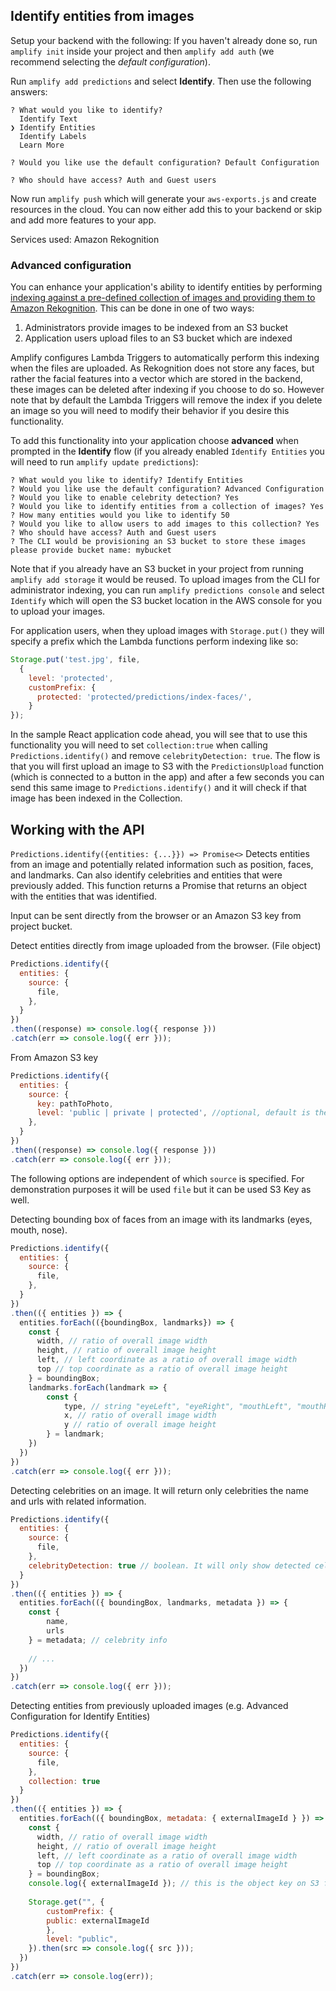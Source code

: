 ## Identify entities from images

Setup your backend with the following:
If you haven't already done so, run `amplify init` inside your project and then `amplify add auth` (we recommend selecting the *default configuration*).

Run `amplify add predictions` and select **Identify**. Then use the following answers:

```console
? What would you like to identify? 
  Identify Text 
❯ Identify Entities 
  Identify Labels 
  Learn More 

? Would you like use the default configuration? Default Configuration

? Who should have access? Auth and Guest users
```

Now run `amplify push` which will generate your `aws-exports.js` and create resources in the cloud. You can now either add this to your backend or skip and add more features to your app.

Services used: Amazon Rekognition

### Advanced configuration

You can enhance your application's ability to identify entities by performing [indexing against a pre-defined collection of images and providing them to Amazon Rekognition](https://docs.aws.amazon.com/rekognition/latest/dg/API_IndexFaces.html). This can be done in one of two ways:
1. Administrators provide images to be indexed from an S3 bucket
2. Application users upload files to an S3 bucket which are indexed

Amplify configures Lambda Triggers to automatically perform this indexing when the files are uploaded. As Rekognition does not store any faces, but rather the facial features into a vector which are stored in the backend, these images can be deleted after indexing if you choose to do so. However note that by default the Lambda Triggers will remove the index if you delete an image so you will need to modify their behavior if you desire this functionality.

To add this functionality into your application choose **advanced** when prompted in the **Identify** flow (if you already enabled `Identify Entities` you will need to run `amplify update predictions`):

```console
? What would you like to identify? Identify Entities
? Would you like use the default configuration? Advanced Configuration
? Would you like to enable celebrity detection? Yes
? Would you like to identify entities from a collection of images? Yes
? How many entities would you like to identify 50
? Would you like to allow users to add images to this collection? Yes
? Who should have access? Auth and Guest users
? The CLI would be provisioning an S3 bucket to store these images please provide bucket name: mybucket
```

Note that if you already have an S3 bucket in your project from running `amplify add storage` it would be reused. To upload images from the CLI for administrator indexing, you can run `amplify predictions console` and select `Identify` which will open the S3 bucket location in the AWS console for you to upload your images.

For application users, when they upload images with `Storage.put()` they will specify a prefix which the Lambda functions perform indexing like so:

```javascript
Storage.put('test.jpg', file, 
  {
    level: 'protected',
    customPrefix: {
      protected: 'protected/predictions/index-faces/',
    }
});
```

In the sample React application code ahead, you will see that to use this functionality you will need to set `collection:true` when calling `Predictions.identify()` and remove `celebrityDetection: true`. The flow is that you will first upload an image to S3 with the `PredictionsUpload` function (which is connected to a button in the app) and after a few seconds you can send this same image to `Predictions.identify()` and it will check if that image has been indexed in the Collection.

## Working with the API

`Predictions.identify({entities: {...}}) => Promise<>`
Detects entities from an image and potentially related information such as position, faces, and landmarks. Can also identify celebrities and entities that were previously added. This function returns a Promise that returns an object with the entities that was identified.  

Input can be sent directly from the browser or an Amazon S3 key from project bucket.

Detect entities directly from image uploaded from the browser. (File object)

```javascript
Predictions.identify({
  entities: {
    source: {
      file,
    },
  }
})
.then((response) => console.log({ response }))
.catch(err => console.log({ err }));
```

From Amazon S3 key
```javascript
Predictions.identify({
  entities: {
    source: {
      key: pathToPhoto,
      level: 'public | private | protected', //optional, default is the configured on Storage category
    },
  }
})
.then((response) => console.log({ response }))
.catch(err => console.log({ err }));
```

The following options are independent of which `source` is specified. For demonstration purposes it will be used `file` but it can be used S3 Key as well. 

Detecting bounding box of faces from an image with its landmarks (eyes, mouth, nose).

```javascript
Predictions.identify({
  entities: {
    source: {
      file,
    },
  }
})
.then(({ entities }) => {
  entities.forEach(({boundingBox, landmarks}) => {
    const { 
      width, // ratio of overall image width
      height, // ratio of overall image height
      left, // left coordinate as a ratio of overall image width
      top // top coordinate as a ratio of overall image height
    } = boundingBox;
    landmarks.forEach(landmark => {
        const {
            type, // string "eyeLeft", "eyeRight", "mouthLeft", "mouthRight", "nose"
            x, // ratio of overall image width
            y // ratio of overall image height
        } = landmark;
    })
  })
})
.catch(err => console.log({ err }));
```

Detecting celebrities on an image. It will return only celebrities the name and urls with related information.

```javascript
Predictions.identify({
  entities: {
    source: {
      file,
    },
    celebrityDetection: true // boolean. It will only show detected celebrities 
  }
})
.then(({ entities }) => {
  entities.forEach(({ boundingBox, landmarks, metadata }) => {
    const { 
        name,
        urls 
    } = metadata; // celebrity info
    
    // ...
  })
})
.catch(err => console.log({ err }));
```

Detecting entities from previously uploaded images (e.g. Advanced Configuration for Identify Entities)

```javascript
Predictions.identify({
  entities: {
    source: {
      file,
    },
    collection: true
  }
})
.then(({ entities }) => {
  entities.forEach(({ boundingBox, metadata: { externalImageId } }) => {
    const {
      width, // ratio of overall image width
      height, // ratio of overall image height
      left, // left coordinate as a ratio of overall image width
      top // top coordinate as a ratio of overall image height
    } = boundingBox;
    console.log({ externalImageId }); // this is the object key on S3 from the original image!
    
    Storage.get("", {
        customPrefix: {
        public: externalImageId
        },
        level: "public",
    }).then(src => console.log({ src }));
  })
})
.catch(err => console.log(err));
```
